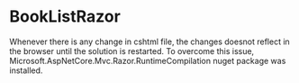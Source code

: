 # BookListRazor

Whenever there is any change in cshtml file, the changes doesnot reflect in the browser until the solution is restarted.
To overcome this issue, Microsoft.AspNetCore.Mvc.Razor.RuntimeCompilation nuget package was installed.
